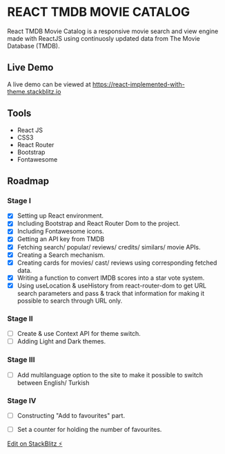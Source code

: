 # REACT TMDB MOVIE CATALOG
React TMDB Movie Catalog is a responsive movie search and view engine made with ReactJS using continuosly updated data from The Movie Database (TMDB).

## Live Demo
A live demo can be viewed at https://react-implemented-with-theme.stackblitz.io

## Tools
- React JS
- CSS3
- React Router
- Bootstrap
- Fontawesome

## Roadmap
### Stage I
- [x]  Setting up React environment.
- [x]  Including Bootstrap and React Router Dom to the project.
- [x]  Including Fontawesome icons.
- [x]  Getting an API key from TMDB 
- [x]  Fetching search/ popular/ reviews/ credits/ similars/ movie APIs.
- [x]  Creating a Search mechanism.
- [x]  Creating cards for movies/ cast/ reviews using corresponding fetched data.
- [x]  Writing a function to convert IMDB scores into a star vote system.
- [x]  Using useLocation & useHistory from react-router-dom to get URL search parameters and pass & track that information for making it possible to search through URL only. 
### Stage II
- [ ]  Create & use Context API for theme switch.
- [ ]  Adding Light and Dark themes.
### Stage III
- [ ]  Add multilanguage option to the site to make it possible to switch between English/ Turkish 
### Stage IV
- [ ]  Constructing "Add to favourites" part.
- [ ]  Set a counter for holding the number of favourites.


[Edit on StackBlitz ⚡️](https://stackblitz.com/edit/react-implemented-with-theme)
